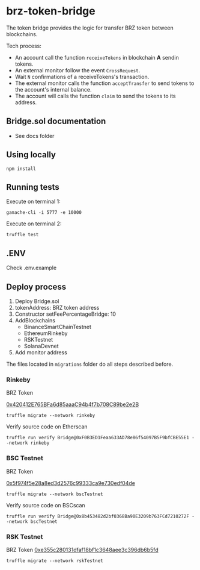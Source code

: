 # brz-token-bridge

The token bridge provides the logic for transfer BRZ token between blockchains.

Tech process:
- An account call the function `receiveTokens` in blockchain **A** sendin tokens.
- An external monitor follow the event `CrossRequest`.
- Wait `N` confirmations of a receiveTokens's transaction.
- The external monitor calls the function `acceptTransfer` to send tokens to the account's internal balance.
- The account will calls the function `claim` to send the tokens to its address.

## Bridge.sol documentation

- See docs folder

## Using locally

```shell
npm install
```

## Running tests

Execute on terminal 1:

```shell
ganache-cli -i 5777 -e 10000
```

Execute on terminal 2:

```shell
truffle test
```

## .ENV

Check .env.example

## Deploy process

1. Deploy Bridge.sol
2. tokenAddress: BRZ token address
3. Constructor setFeePercentageBridge: 10
4. AddBlockchains
   - BinanceSmartChainTestnet
   - EthereumRinkeby
   - RSKTestnet
   - SolanaDevnet
5. Add monitor address

The files located in `migrations` folder do all steps described before.

### Rinkeby

BRZ Token

[0x420412E765BFa6d85aaaC94b4f7b708C89be2e2B](https://rinkeby.etherscan.io/address/0x420412E765BFa6d85aaaC94b4f7b708C89be2e2B)

```shell
truffle migrate --network rinkeby
```

Verify source code on Etherscan

```shell
truffle run verify Bridge@0xF0B3ED1Feaa633AD78e86f54097B5F9bfCBE55E1 --network rinkeby
```

### BSC Testnet

BRZ Token

[0x5f974f5e28a8ed3d2576c99333ca9e730edf04de](https://testnet.bscscan.com/address/0x5f974f5e28a8ed3d2576c99333ca9e730edf04de)

```shell
truffle migrate --network bscTestnet
```

Verify source code on BSCscan

```shell
truffle run verify Bridge@0x8b453482d2bf0368Ba90E3209b763FCd7210272F --network bscTestnet
```

### RSK Testnet

BRZ Token
[0xe355c280131dfaf18bf1c3648aee3c396db6b5fd](https://explorer.testnet.rsk.co/address/0xe355c280131dfaf18bf1c3648aee3c396db6b5fd)

```shell
truffle migrate --network rskTestnet
```
